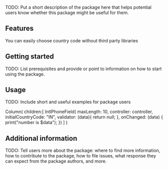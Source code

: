 <!--
This README describes the package. If you publish this package to pub.dev,
this README's contents appear on the landing page for your package.

For information about how to write a good package README, see the guide for
[writing package pages](https://dart.dev/guides/libraries/writing-package-pages).

For general information about developing packages, see the Dart guide for
[creating packages](https://dart.dev/guides/libraries/create-library-packages)
and the Flutter guide for
[developing packages and plugins](https://flutter.dev/developing-packages).
-->

TODO: Put a short description of the package here that helps potential users know whether this
package might be useful for them.

## Features

You can easily choose country code without third party libraries

## Getting started

TODO: List prerequisites and provide or point to information on how to start using the package.

## Usage

TODO: Include short and useful examples for package users

Column(
children:[
        IntlPhoneField(
          maxLength: 10,
          controller: controller,
          initialCountryCode: "IN", 
          validator: (data){
            return null; 
            },
         onChanged: (data)
         {
         print("number is $data");
         })
        ]
       )

## Additional information

TODO: Tell users more about the package: where to find more information, how to contribute to the
package, how to file issues, what response they can expect from the package authors, and more.
